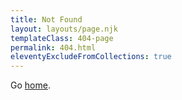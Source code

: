 ```yaml
---
title: Not Found
layout: layouts/page.njk
templateClass: 404-page
permalink: 404.html
eleventyExcludeFromCollections: true
---
```


Go <a href="{{ '/' | url }}">home</a>.
